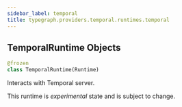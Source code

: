 ```yaml
---
sidebar_label: temporal
title: typegraph.providers.temporal.runtimes.temporal
---
```


## TemporalRuntime Objects

```python
@frozen
class TemporalRuntime(Runtime)
```

Interacts with Temporal server.

This runtime is *experimental* state and is subject to change.

